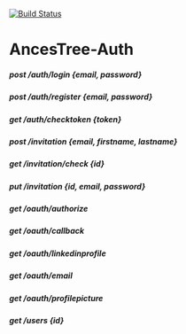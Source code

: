 [![Build Status](https://travis-ci.org/AncesTree/AncesTree-Auth.svg?branch=master)](https://travis-ci.org/AncesTree/AncesTree-Auth)
# AncesTree-Auth

##### post /auth/login {email, password}
##### post /auth/register {email, password}
##### get /auth/checktoken {token}

##### post /invitation {email, firstname, lastname}
##### get /invitation/check {id}
##### put /invitation {id, email, password}

##### get /oauth/authorize 
##### get /oauth/callback
##### get /oauth/linkedinprofile
##### get /oauth/email
##### get /oauth/profilepicture

##### get /users {id}
